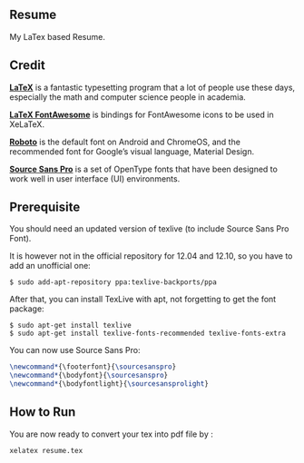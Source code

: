 ## Resume
My LaTex based Resume.


## Credit
[**LaTeX**](http://www.latex-project.org) is a fantastic typesetting program that a lot of people use these days, especially the math and computer science people in academia.

[**LaTeX FontAwesome**](https://github.com/furl/latex-fontawesome) is bindings for FontAwesome icons to be used in XeLaTeX.

[**Roboto**](https://github.com/google/roboto) is the default font on Android and ChromeOS, and the recommended font for Google’s visual language, Material Design.

[**Source Sans Pro**](https://github.com/adobe-fonts/source-sans-pro) is a set of OpenType fonts that have been designed to work well in user interface (UI) environments.


## Prerequisite
You should need an updated version of texlive (to include Source Sans Pro Font).

It is however not in the official repository for 12.04 and 12.10, so you have to add an unofficial one: 
```
$ sudo add-apt-repository ppa:texlive-backports/ppa
```
After that, you can install TexLive with apt, not forgetting to get the font package:
```
$ sudo apt-get install texlive
$ sudo apt-get install texlive-fonts-recommended texlive-fonts-extra
```
You can now use Source Sans Pro:
```cls
\newcommand*{\footerfont}{\sourcesanspro}
\newcommand*{\bodyfont}{\sourcesanspro}
\newcommand*{\bodyfontlight}{\sourcesansprolight}
```

## How to Run
You are now ready to convert your tex into pdf file by :
```
xelatex resume.tex
```
